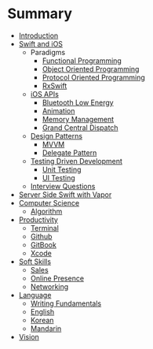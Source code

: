 # Summary

* [Introduction](README.md)
* [Swift and iOS](/Swift_3/Intro.md)
  * Paradigms
    * [Functional Programming](/Swift_3/Functional_Swift.md)
    * [Object Oriented Programming]()
    * [Protocol Oriented Programming]()
    * [RxSwift]()
  * [iOS APIs]()
    * [Bluetooth Low Energy]()
    * [Animation]()
    * [Memory Management]()
    * [Grand Central Dispatch]()
  * [Design Patterns]()
    * [MVVM]()
    * [Delegate Pattern]()
  * [Testing Driven Development]()
    * [Unit Testing]()
    * [UI Testing]()
  * [Interview Questions]()
* [Server Side Swift with Vapor]()
* [Computer Science]()
  * [Algorithm]()
* [Productivity]()
  * [Terminal]()
  * [Github]()
  * [GitBook]()
  * [Xcode]()
* [Soft Skills]()
  * [Sales]()
  * [Online Presence]()
  * [Networking]()
* [Language]()
  * [Writing Fundamentals]()
  * [English]()
  * [Korean]()
  * [Mandarin]()
* [Vision](/VISION.md)
